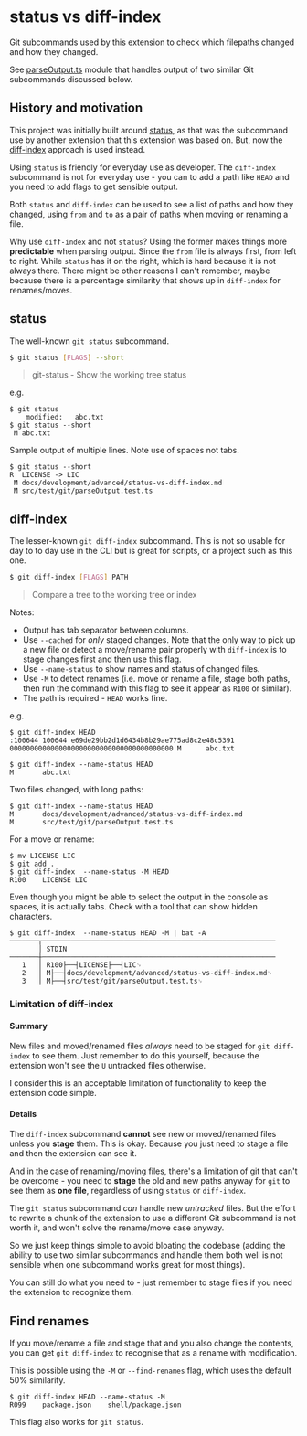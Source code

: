 # status vs diff-index

Git subcommands used by this extension to check which filepaths changed and how they changed.

See [parseOutput.ts](/src/git/parseOutput.ts) module that handles output of two similar Git subcommands discussed below.


## History and motivation

This project was initially built around [status](#status), as that was the subcommand use by another extension that this extension was based on. But, now the [diff-index](#diff-index) approach is used instead.

Using `status` is friendly for everyday use as developer. The `diff-index` subcommand is not for everyday use - you can to add a path like `HEAD` and you need to add flags to get sensible output.

Both `status` and `diff-index` can be used to see a list of paths and how they changed, using `from` and `to` as a pair of paths when moving or renaming a file.

Why use `diff-index` and not `status`? Using the former makes things more **predictable** when parsing output. Since the `from` file is always first, from left to right. While `status` has it on the right, which is hard because it is not always there. There might be other reasons I can't remember, maybe because there is a percentage similarity that shows up in `diff-index` for renames/moves.


## status

The well-known `git status` subcommand.

```sh
$ git status [FLAGS] --short
```

> git-status - Show the working tree status

e.g.

```console
$ git status
    modified:   abc.txt
$ git status --short
 M abc.txt
```

Sample output of multiple lines. Note use of spaces not tabs.

```console
$ git status --short
R  LICENSE -> LIC
 M docs/development/advanced/status-vs-diff-index.md
 M src/test/git/parseOutput.test.ts
```


## diff-index

The lesser-known `git diff-index` subcommand. This is not so usable for day to to day use in the CLI but is great for scripts, or a project such as this one.

```sh
$ git diff-index [FLAGS] PATH
```

> Compare a tree to the working tree or index

Notes:

- Output has tab separator between columns.
- Use `--cached` for _only_ staged changes. Note that the only way to pick up a new file or detect a move/rename pair properly with `diff-index` is to stage changes first and then use this flag.
- Use `--name-status` to show names and status of changed files.
- Use `-M` to detect renames (i.e. move or rename a file, stage both paths, then run the command with this flag to see it appear as `R100` or similar).
- The path is required - `HEAD` works fine.

e.g.

```console
$ git diff-index HEAD
:100644 100644 e69de29bb2d1d6434b8b29ae775ad8c2e48c5391 0000000000000000000000000000000000000000 M      abc.txt
```

```console
$ git diff-index --name-status HEAD
M       abc.txt
```

Two files changed, with long paths:

```console
$ git diff-index --name-status HEAD
M       docs/development/advanced/status-vs-diff-index.md
M       src/test/git/parseOutput.test.ts
```

For a move or rename:

```console
$ mv LICENSE LIC
$ git add .
$ git diff-index  --name-status -M HEAD
R100    LICENSE LIC
```

Even though you might be able to select the output in the console as spaces, it is actually tabs. Check with a tool that can show hidden characters.

```console
$ git diff-index  --name-status HEAD -M | bat -A
───────┬─────────────────────────────────────────────────────────
       │ STDIN
───────┼─────────────────────────────────────────────────────────
   1   │ R100├──┤LICENSE├──┤LIC␊
   2   │ M├──┤docs/development/advanced/status-vs-diff-index.md␊
   3   │ M├──┤src/test/git/parseOutput.test.ts␊
```

### Limitation of diff-index

#### Summary

New files and moved/renamed files _always_ need to be staged for `git diff-index` to see them. Just remember to do this yourself, because the extension won't see the `U` untracked files otherwise.

I consider this is an acceptable limitation of functionality to keep the extension code simple.

#### Details

The `diff-index` subcommand **cannot** see new or moved/renamed files unless you **stage** them. This is okay. Because you just need to stage a file and then the extension can see it.

And in the case of renaming/moving files, there's a limitation of git that can't be overcome - you need to **stage** the old and new paths anyway for `git` to see them as **one file**, regardless of using `status` or `diff-index`.

The `git status` subcommand _can_ handle new _untracked_ files. But the effort to rewrite a chunk of the extension to use a different Git subcommand is not worth it, and won't solve the rename/move case anyway.

So we just keep things simple to avoid bloating the codebase (adding the ability to use two similar subcommands and handle them both well is not sensible when one subcommand works great for most things).

You can still do what you need to - just remember to stage files if you need the extension to recognize them.


## Find renames

If you move/rename a file and stage that and you also change the contents, you can get `git diff-index` to recognise that as a rename with modification.

This is possible using the `-M` or `--find-renames` flag, which uses the default 50% similarity.

```console
$ git diff-index HEAD --name-status -M
R099    package.json    shell/package.json
```

This flag also works for `git status`.

